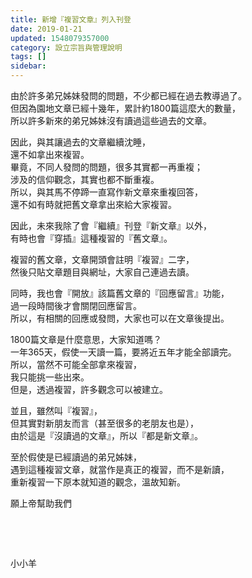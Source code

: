 ```yaml
---
title: 新增『複習文章』列入刊登
date: 2019-01-21
updated: 1548079357000
category: 設立宗旨與管理說明
tags: []
sidebar: 
---
```


<p>由於許多弟兄姊妹發問的問題，不少都已經在過去教導過了。<br/>
但因為園地文章已經十幾年，累計約1800篇這麼大的數量，<br/>
所以許多新來的弟兄姊妹沒有讀過這些過去的文章。</p>
<p>因此，與其讓過去的文章繼續沈睡，<br/>
還不如拿出來複習。<br/>
畢竟，不同人發問的問題，很多其實都一再重複；<br/>
涉及的信仰觀念，其實也都不斷重複。<br/>
所以，與其馬不停蹄一直寫作新文章來重複回答，<br/>
還不如有時就把舊文章拿出來給大家複習。</p>
<p>因此，未來我除了會『繼續』刊登『新文章』以外，<br/>
有時也會『穿插』這種複習的『舊文章』。</p>
<p>複習的舊文章，文章開頭會註明『複習』二字，<br/>
然後只貼文章題目與網址，大家自己連過去讀。</p>
<p>同時，我也會『開放』該篇舊文章的『回應留言』功能，<br/>
過一段時間後才會關閉回應留言。<br/>
所以，有相關的回應或發問，大家也可以在文章後提出。</p>
<p>1800篇文章是什麼意思，大家知道嗎？<br/>
一年365天，假使一天讀一篇，要將近五年才能全部讀完。<br/>
所以，當然不可能全部拿來複習，<br/>
我只能挑一些出來。<br/>
但是，透過複習，許多觀念可以被建立。</p>
<p>並且，雖然叫『複習』，<br/>
但其實對新朋友而言（甚至很多的老朋友也是），<br/>
由於這是『沒讀過的文章』，所以『都是新文章』。</p>
<p>至於假使是已經讀過的弟兄姊妹，<br/>
遇到這種複習文章，就當作是真正的複習，而不是新讀，<br/>
重新複習一下原本就知道的觀念，溫故知新。</p>
<p>願上帝幫助我們</p>
<p> </p>
<p> </p>
<p>小小羊</p>
